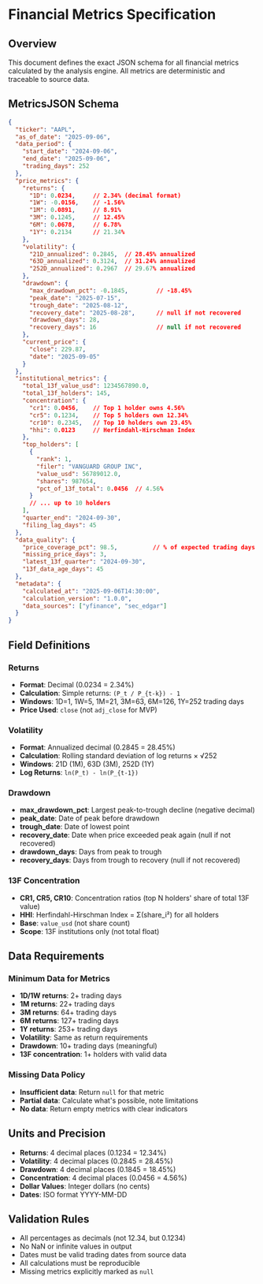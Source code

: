 # Financial Metrics Specification

## Overview

This document defines the exact JSON schema for all financial metrics calculated by the analysis engine.
All metrics are deterministic and traceable to source data.

## MetricsJSON Schema

```json
{
  "ticker": "AAPL",
  "as_of_date": "2025-09-06",
  "data_period": {
    "start_date": "2024-09-06", 
    "end_date": "2025-09-06",
    "trading_days": 252
  },
  "price_metrics": {
    "returns": {
      "1D": 0.0234,     // 2.34% (decimal format)
      "1W": -0.0156,    // -1.56%
      "1M": 0.0891,     // 8.91%
      "3M": 0.1245,     // 12.45%
      "6M": 0.0678,     // 6.78%
      "1Y": 0.2134      // 21.34%
    },
    "volatility": {
      "21D_annualized": 0.2845,  // 28.45% annualized
      "63D_annualized": 0.3124,  // 31.24% annualized
      "252D_annualized": 0.2967  // 29.67% annualized
    },
    "drawdown": {
      "max_drawdown_pct": -0.1845,        // -18.45%
      "peak_date": "2025-07-15",
      "trough_date": "2025-08-12", 
      "recovery_date": "2025-08-28",      // null if not recovered
      "drawdown_days": 28,
      "recovery_days": 16                 // null if not recovered
    },
    "current_price": {
      "close": 229.87,
      "date": "2025-09-05"
    }
  },
  "institutional_metrics": {
    "total_13f_value_usd": 1234567890.0,
    "total_13f_holders": 145,
    "concentration": {
      "cr1": 0.0456,    // Top 1 holder owns 4.56%
      "cr5": 0.1234,    // Top 5 holders own 12.34%
      "cr10": 0.2345,   // Top 10 holders own 23.45%
      "hhi": 0.0123     // Herfindahl-Hirschman Index
    },
    "top_holders": [
      {
        "rank": 1,
        "filer": "VANGUARD GROUP INC", 
        "value_usd": 56789012.0,
        "shares": 987654,
        "pct_of_13f_total": 0.0456  // 4.56%
      }
      // ... up to 10 holders
    ],
    "quarter_end": "2024-09-30",
    "filing_lag_days": 45
  },
  "data_quality": {
    "price_coverage_pct": 98.5,          // % of expected trading days
    "missing_price_days": 3,
    "latest_13f_quarter": "2024-09-30",
    "13f_data_age_days": 45
  },
  "metadata": {
    "calculated_at": "2025-09-06T14:30:00",
    "calculation_version": "1.0.0",
    "data_sources": ["yfinance", "sec_edgar"]
  }
}
```

## Field Definitions

### Returns
- **Format**: Decimal (0.0234 = 2.34%)
- **Calculation**: Simple returns: `(P_t / P_{t-k}) - 1`
- **Windows**: 1D=1, 1W=5, 1M=21, 3M=63, 6M=126, 1Y=252 trading days
- **Price Used**: `close` (not `adj_close` for MVP)

### Volatility
- **Format**: Annualized decimal (0.2845 = 28.45%)
- **Calculation**: Rolling standard deviation of log returns × √252
- **Windows**: 21D (1M), 63D (3M), 252D (1Y)
- **Log Returns**: `ln(P_t) - ln(P_{t-1})`

### Drawdown
- **max_drawdown_pct**: Largest peak-to-trough decline (negative decimal)
- **peak_date**: Date of peak before drawdown
- **trough_date**: Date of lowest point
- **recovery_date**: Date when price exceeded peak again (null if not recovered)
- **drawdown_days**: Days from peak to trough
- **recovery_days**: Days from trough to recovery (null if not recovered)

### 13F Concentration
- **CR1, CR5, CR10**: Concentration ratios (top N holders' share of total 13F value)
- **HHI**: Herfindahl-Hirschman Index = Σ(share_i²) for all holders
- **Base**: `value_usd` (not share count)
- **Scope**: 13F institutions only (not total float)

## Data Requirements

### Minimum Data for Metrics
- **1D/1W returns**: 2+ trading days
- **1M returns**: 22+ trading days  
- **3M returns**: 64+ trading days
- **6M returns**: 127+ trading days
- **1Y returns**: 253+ trading days
- **Volatility**: Same as return requirements
- **Drawdown**: 10+ trading days (meaningful)
- **13F concentration**: 1+ holders with valid data

### Missing Data Policy
- **Insufficient data**: Return `null` for that metric
- **Partial data**: Calculate what's possible, note limitations
- **No data**: Return empty metrics with clear indicators

## Units and Precision
- **Returns**: 4 decimal places (0.1234 = 12.34%)
- **Volatility**: 4 decimal places (0.2845 = 28.45%)
- **Drawdown**: 4 decimal places (0.1845 = 18.45%)
- **Concentration**: 4 decimal places (0.0456 = 4.56%)
- **Dollar Values**: Integer dollars (no cents)
- **Dates**: ISO format YYYY-MM-DD

## Validation Rules
- All percentages as decimals (not 12.34, but 0.1234)
- No NaN or infinite values in output
- Dates must be valid trading dates from source data
- All calculations must be reproducible
- Missing metrics explicitly marked as `null`
